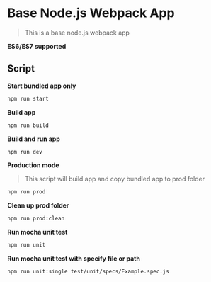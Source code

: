 # Base Node.js Webpack App

> This is a base node.js webpack app

**ES6/ES7 supported**

## Script

**Start bundled app only**
```bash
npm run start
```

**Build app**
```bash
npm run build
```

**Build and run app**
```bash
npm run dev
```

**Production mode**
> This script will build app and copy bundled app to prod folder

```bash
npm run prod
```

**Clean up prod folder**

```bash
npm run prod:clean
```

**Run mocha unit test**
```bash
npm run unit
```

**Run mocha unit test with specify file or path**
```bash
npm run unit:single test/unit/specs/Example.spec.js
```